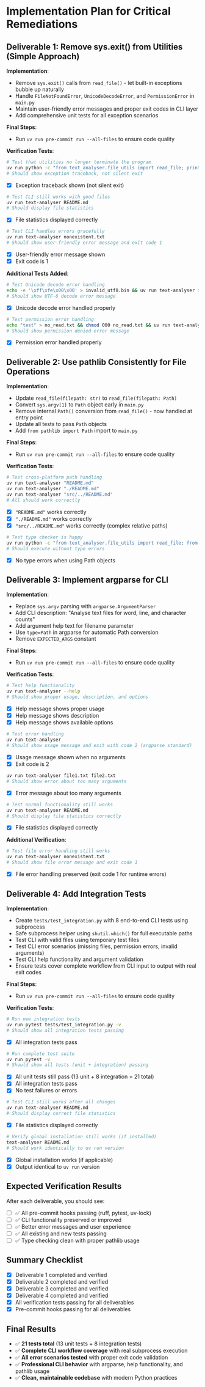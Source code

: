 # Implementation Plan for Critical Remediations

## Deliverable 1: Remove sys.exit() from Utilities (Simple Approach)

**Implementation**:
- Remove `sys.exit()` calls from `read_file()` - let built-in exceptions bubble up naturally
- Handle `FileNotFoundError`, `UnicodeDecodeError`, and `PermissionError` in `main.py`
- Maintain user-friendly error messages and proper exit codes in CLI layer
- Add comprehensive unit tests for all exception scenarios

**Final Steps**:
- Run `uv run pre-commit run --all-files` to ensure code quality

**Verification Tests**:
```bash
# Test that utilities no longer terminate the program
uv run python -c "from text_analyser.file_utils import read_file; print('Testing...'); read_file('nonexistent.txt')"
# Should show exception traceback, not silent exit
```
- [x] Exception traceback shown (not silent exit)

```bash
# Test CLI still works with good files
uv run text-analyser README.md
# Should display file statistics
```
- [x] File statistics displayed correctly

```bash
# Test CLI handles errors gracefully  
uv run text-analyser nonexistent.txt
# Should show user-friendly error message and exit code 1
```
- [x] User-friendly error message shown
- [x] Exit code is 1

**Additional Tests Added**:
```bash
# Test Unicode decode error handling
echo -e '\xff\xfe\x00\x00' > invalid_utf8.bin && uv run text-analyser invalid_utf8.bin
# Should show UTF-8 decode error message
```
- [x] Unicode decode error handled properly

```bash
# Test permission error handling  
echo "test" > no_read.txt && chmod 000 no_read.txt && uv run text-analyser no_read.txt
# Should show permission denied error message
```
- [x] Permission error handled properly

## Deliverable 2: Use pathlib Consistently for File Operations

**Implementation**:
- Update `read_file(filepath: str)` to `read_file(filepath: Path)`
- Convert `sys.argv[1]` to `Path` object early in `main.py`
- Remove internal `Path()` conversion from `read_file()` - now handled at entry point
- Update all tests to pass `Path` objects
- Add `from pathlib import Path` import to `main.py`

**Final Steps**:
- Run `uv run pre-commit run --all-files` to ensure code quality

**Verification Tests**:
```bash
# Test cross-platform path handling
uv run text-analyser "README.md"
uv run text-analyser "./README.md"  
uv run text-analyser "src/../README.md"
# All should work correctly
```
- [x] `"README.md"` works correctly
- [x] `"./README.md"` works correctly  
- [x] `"src/../README.md"` works correctly (complex relative paths)

```bash
# Test type checker is happy
uv run python -c "from text_analyser.file_utils import read_file; from pathlib import Path; read_file(Path('README.md'))"
# Should execute without type errors
```
- [x] No type errors when using Path objects

## Deliverable 3: Implement argparse for CLI

**Implementation**:
- Replace `sys.argv` parsing with `argparse.ArgumentParser`
- Add CLI description: "Analyse text files for word, line, and character counts"
- Add argument help text for filename parameter
- Use `type=Path` in argparse for automatic Path conversion
- Remove `EXPECTED_ARGS` constant

**Final Steps**:
- Run `uv run pre-commit run --all-files` to ensure code quality

**Verification Tests**:
```bash
# Test help functionality
uv run text-analyser --help
# Should show proper usage, description, and options
```
- [x] Help message shows proper usage
- [x] Help message shows description
- [x] Help message shows available options

```bash
# Test error handling
uv run text-analyser
# Should show usage message and exit with code 2 (argparse standard)
```
- [x] Usage message shown when no arguments
- [x] Exit code is 2

```bash
uv run text-analyser file1.txt file2.txt  
# Should show error about too many arguments
```
- [x] Error message about too many arguments

```bash
# Test normal functionality still works
uv run text-analyser README.md
# Should display file statistics correctly
```
- [x] File statistics displayed correctly

**Additional Verification**:
```bash
# Test file error handling still works
uv run text-analyser nonexistent.txt
# Should show file error message and exit code 1
```
- [x] File error handling preserved (exit code 1 for runtime errors)

## Deliverable 4: Add Integration Tests

**Implementation**:
- Create `tests/test_integration.py` with 8 end-to-end CLI tests using subprocess
- Safe subprocess helper using `shutil.which()` for full executable paths
- Test CLI with valid files using temporary test files
- Test CLI error scenarios (missing files, permission errors, invalid arguments)
- Test CLI help functionality and argument validation
- Ensure tests cover complete workflow from CLI input to output with real exit codes

**Final Steps**:
- Run `uv run pre-commit run --all-files` to ensure code quality

**Verification Tests**:
```bash
# Run new integration tests
uv run pytest tests/test_integration.py -v
# Should show all integration tests passing
```
- [x] All integration tests pass

```bash
# Run complete test suite
uv run pytest -v
# Should show all tests (unit + integration) passing
```
- [x] All unit tests still pass (13 unit + 8 integration = 21 total)
- [x] All integration tests pass
- [x] No test failures or errors

```bash
# Test CLI still works after all changes
uv run text-analyser README.md
# Should display correct file statistics
```
- [x] File statistics displayed correctly

```bash
# Verify global installation still works (if installed)
text-analyser README.md
# Should work identically to uv run version
```
- [x] Global installation works (if applicable)
- [x] Output identical to `uv run` version

## Expected Verification Results
After each deliverable, you should see:
- [ ] ✅ All pre-commit hooks passing (ruff, pytest, uv-lock)
- [ ] ✅ CLI functionality preserved or improved
- [ ] ✅ Better error messages and user experience
- [ ] ✅ All existing and new tests passing
- [ ] ✅ Type checking clean with proper pathlib usage

## Summary Checklist
- [x] Deliverable 1 completed and verified
- [x] Deliverable 2 completed and verified
- [x] Deliverable 3 completed and verified
- [x] Deliverable 4 completed and verified
- [x] All verification tests passing for all deliverables
- [x] Pre-commit hooks passing for all deliverables

## Final Results
- ✅ **21 tests total** (13 unit tests + 8 integration tests)
- ✅ **Complete CLI workflow coverage** with real subprocess execution
- ✅ **All error scenarios tested** with proper exit code validation
- ✅ **Professional CLI behavior** with argparse, help functionality, and pathlib usage
- ✅ **Clean, maintainable codebase** with modern Python practices